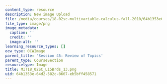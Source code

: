 ```yaml
---
content_type: resource
description: New image Upload
file: /media/courses/18-02sc-multivariable-calculus-fall-2010/64b1353e64d2582c8607eb5bff458571_MIT18_02SC_L15Brds_13.png
file_type: image/png
image_metadata:
  caption: ''
  credit: ''
  image-alt: ''
learning_resource_types: []
ocw_type: OCWImage
parent_title: 'Session 45: Review of Topics'
parent_type: CourseSection
resourcetype: Image
title: MIT18_02SC_L15Brds_13.png
uid: 64b1353e-64d2-582c-8607-eb5bff458571
---
```

